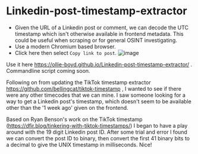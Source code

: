 # Linkedin-post-timestamp-extractor
* Given the URL of a Linkedin post or comment, we can decode the UTC timestamp which isn't otherwise available in frontend metadata. This could be useful when scraping or for general OSINT investigating.
* Use a modern Chromium based browser.
* Click here then select `Copy link to post`.
![image](https://user-images.githubusercontent.com/50486871/143889889-1187c8b9-ad87-485f-9eaf-6f89df2d207c.png?s=50)

Use it here https://ollie-boyd.github.io/Linkedin-post-timestamp-extractor/ . Commandline script coming soon.

Following on from updating the TikTok timestamp extractor https://github.com/bellingcat/tiktok-timestamp , I wanted to see if there were any other timecodes that we can mine.
I saw someone looking for a way to get a Linkedin post's timestamp, which doesn't seem to be available other than the '1 week ago' given on the frontend.

Based on Ryan Benson's work on the TikTok timestamp (https://dfir.blog/tinkering-with-tiktok-timestamps/) I began to have a play around with the 19 digit Linkedin post ID. After some trial and error I found we can convert the post ID to binary, then convert the first 41 binary bits to a decimal to give the UNIX timestamp in milliseconds. Nice!

